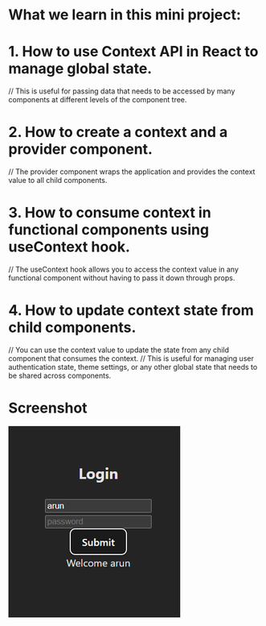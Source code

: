 # What we learn in this mini project:
# 1. How to use Context API in React to manage global state.
//  This is useful for passing data that needs to be accessed by many components at different levels of the component tree.

# 2. How to create a context and a provider component.
//  The provider component wraps the application and provides the context value to all child components.

# 3. How to consume context in functional components using useContext hook.
//  The useContext hook allows you to access the context value in any functional component without having to pass it down through props.

# 4. How to update context state from child components. 
//  You can use the context value to update the state from any child component that consumes the context.
//  This is useful for managing user authentication state, theme settings, or any other global state that needs to be shared across components.

# Screenshot
![Screenshot](./src/img/Screenshot%202025-07-06%20181443.png)
